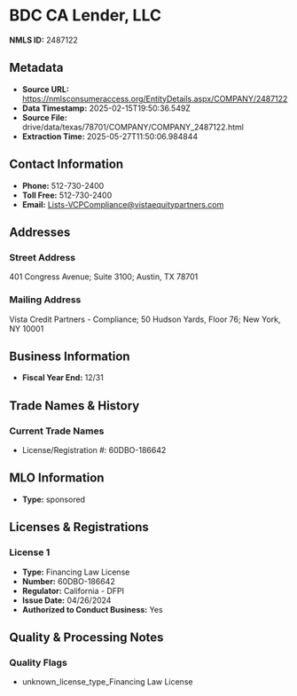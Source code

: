 # BDC CA Lender, LLC

**NMLS ID:** 2487122

## Metadata
- **Source URL:** https://nmlsconsumeraccess.org/EntityDetails.aspx/COMPANY/2487122
- **Data Timestamp:** 2025-02-15T19:50:36.549Z
- **Source File:** drive/data/texas/78701/COMPANY/COMPANY_2487122.html
- **Extraction Time:** 2025-05-27T11:50:06.984844

## Contact Information
- **Phone:** 512-730-2400
- **Toll Free:** 512-730-2400
- **Email:** Lists-VCPCompliance@vistaequitypartners.com

## Addresses
### Street Address
401 Congress Avenue; Suite 3100; Austin, TX 78701

### Mailing Address
Vista Credit Partners - Compliance; 50 Hudson Yards, Floor 76; New York, NY 10001

## Business Information
- **Fiscal Year End:** 12/31

## Trade Names & History
### Current Trade Names
- License/Registration #: 60DBO-186642

## MLO Information
- **Type:** sponsored

## Licenses & Registrations

### License 1
- **Type:** Financing Law License
- **Number:** 60DBO-186642
- **Regulator:** California - DFPI
- **Issue Date:** 04/26/2024
- **Authorized to Conduct Business:** Yes

## Quality & Processing Notes
### Quality Flags
- unknown_license_type_Financing Law License
